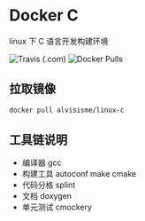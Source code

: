 # Docker C

linux 下 C 语言开发构建环境

![Travis (.com)](https://img.shields.io/travis/com/alvisisme/docker-c)
![Docker Pulls](https://img.shields.io/docker/pulls/alvisisme/linux-c)

## 拉取镜像

```bash
docker pull alvisisme/linux-c
```

## 工具链说明

* 编译器 gcc
* 构建工具 autoconf make cmake
* 代码分格 splint
* 文档 doxygen
* 单元测试 cmockery